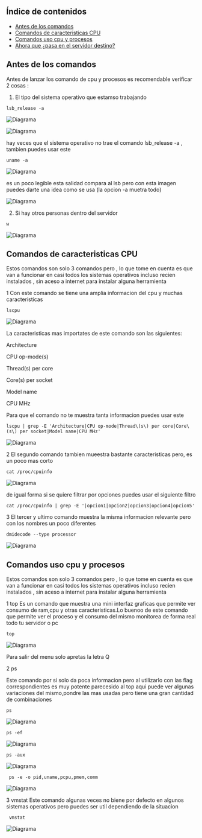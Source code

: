 ## Índice de contenidos
* [Antes de los comandos](#item1)
* [Comandos de caracteristicas CPU](#item2)
* [Comandos uso cpu y procesos](#item3)
* [Ahora que ¿pasa en el servidor destino?](#item4)


<a name="item1"></a>
## Antes de los comandos
Antes de lanzar los comando de cpu y procesos es recomendable verificar 2 cosas :

1) El tipo del sistema operativo que estamso trabajando
```
lsb_release -a
```

![Diagrama](https://github.com/Andherson333333/Linux/blob/main/cpu-informacion-procesos/imagenes/cpu-1.JPG)

![Diagrama](https://github.com/Andherson333333/Linux/blob/main/cpu-informacion-procesos/imagenes/cpu-2.JPG)


hay veces que el sistema operativo no trae el comando lsb_release -a , tambien puedes usar este

```
uname -a
```

![Diagrama](https://github.com/Andherson333333/Linux/blob/main/cpu-informacion-procesos/imagenes/cpu-3.2.JPG)

es un poco legible esta salidad compara al lsb pero con esta imagen puedes darte una idea como se usa (la opcion -a muetra todo)

![Diagrama](https://github.com/Andherson333333/Linux/blob/main/cpu-informacion-procesos/imagenes/cpu-4.JPG)


2) Si hay otros personas dentro del servidor 

```
w
```
![Diagrama](https://github.com/Andherson333333/Linux/blob/main/cpu-informacion-procesos/imagenes/cpu5.JPG)

<a name="item2"></a>
## Comandos de caracteristicas CPU
Estos comandos son solo 3 comandos pero , lo que tome en cuenta es que van a funcionar en casi todos los sistemas operativos incluso recien instalados , sin aceso a internet para instalar alguna herramienta


1 
Con este comando se tiene una amplia informacion del cpu y muchas caracteristicas
```
lscpu
```
![Diagrama](https://github.com/Andherson333333/Linux/blob/main/cpu-informacion-procesos/imagenes/cpu5.3.JPG)

La caracteristicas mas importates de este comando son las siguientes:

Architecture

CPU op-mode(s)

Thread(s) per core

Core(s) per socket

Model name

CPU MHz

Para que el comando no te muestra tanta informacion puedes usar este
```
lscpu | grep -E 'Architecture|CPU op-mode|Thread\(s\) per core|Core\(s\) per socket|Model name|CPU MHz'
```
![Diagrama](https://github.com/Andherson333333/Linux/blob/main/cpu-informacion-procesos/imagenes/cpu5.1.JPG)


2 El segundo comando tambien mueestra bastante caracteristicas pero, es un poco mas corto

```
cat /proc/cpuinfo
```

![Diagrama](https://github.com/Andherson333333/Linux/blob/main/cpu-informacion-procesos/imagenes/cpu-6.JPG)

de igual forma si se quiere filtrar por opciones puedes usar el siguiente filtro

```
cat /proc/cpuinfo | grep -E '|opcion1|opcion2|opcion3|opcion4|opcion5'
```

3 El tercer y ultimo comando muestra la misma informacion relevante pero con los nombres un poco diferentes

```
dmidecode --type processor
```

![Diagrama](https://github.com/Andherson333333/Linux/blob/main/cpu-informacion-procesos/imagenes/cpu-7.JPG)

<a name="item3"></a>
## Comandos uso cpu y procesos
Estos comandos son solo 3 comandos pero , lo que tome en cuenta es que van a funcionar en casi todos los sistemas operativos incluso recien instalados , sin aceso a internet para instalar alguna herramienta

1 top
Es un comando que muestra una mini interfaz graficas que permite ver consumo de ram,cpu y otras caracteristicas.Lo buenoo de este comando que permite ver el proceso y el consumo del mismo monitorea de forma real todo tu servidor o pc

```
top
```

![Diagrama](https://github.com/Andherson333333/Linux/blob/main/cpu-informacion-procesos/imagenes/cpu8.JPG)

Para salir del menu solo apretas la letra Q

2 ps

Este comando por si solo da poca informacion pero al utilizarlo con las flag correspondientes es muy potente parecesido al top
aqui puede ver algunas variaciones del mismo,pondre las mas usadas pero tiene una gran cantidad de combinaciones

```
ps
```
![Diagrama](https://github.com/Andherson333333/Linux/blob/main/cpu-informacion-procesos/imagenes/cpu8.1.JPG)
```
ps -ef
```
![Diagrama](https://github.com/Andherson333333/Linux/blob/main/cpu-informacion-procesos/imagenes/cpu8.2.JPG)
```
ps -aux
```
![Diagrama](https://github.com/Andherson333333/Linux/blob/main/cpu-informacion-procesos/imagenes/cpu8.3.JPG)
```
 ps -e -o pid,uname,pcpu,pmem,comm
```
![Diagrama](https://github.com/Andherson333333/Linux/blob/main/cpu-informacion-procesos/imagenes/cpu8.4.JPG)


3 vmstat
Este comando algunas veces no biene por defecto en algunos sistemas operativos pero puedes ser util dependiendo de la situacion
```
 vmstat
```
![Diagrama](https://github.com/Andherson333333/Linux/blob/main/cpu-informacion-procesos/imagenes/cpu9.JPG)




